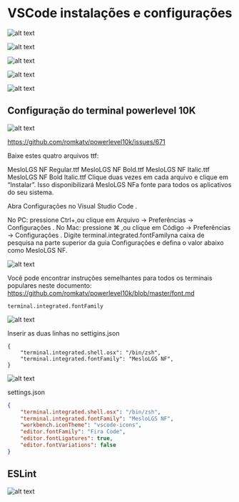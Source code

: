
# VSCode instalações e configurações

![alt text](image-6.png)

![alt text](image-8.png)

![alt text](image-9.png)

![alt text](image-10.png)

![alt text](image-12.png)

## Configuração do terminal powerlevel 10K

![alt text](image-7.png)

https://github.com/romkatv/powerlevel10k/issues/671

Baixe estes quatro arquivos ttf:

MesloLGS NF Regular.ttf
MesloLGS NF Bold.ttf
MesloLGS NF Italic.ttf
MesloLGS NF Bold Italic.ttf
Clique duas vezes em cada arquivo e clique em “Instalar”. Isso disponibilizará MesloLGS NFa fonte para todos os aplicativos do seu sistema.

Abra Configurações no Visual Studio Code .

No PC: pressione Ctrl+,ou clique em Arquivo → Preferências → Configurações .
No Mac: pressione ⌘ ,ou clique em Código → Preferências → Configurações .
Digite terminal.integrated.fontFamilyna caixa de pesquisa na parte superior da guia Configurações e defina o valor abaixo como MesloLGS NF.

![alt text](image-23.png)

Você pode encontrar instruções semelhantes para todos os terminais populares neste documento: https://github.com/romkatv/powerlevel10k/blob/master/font.md

```
terminal.integrated.fontFamily
```

![alt text](image-24.png)

Inserir as duas linhas no settigins.json
```
{
    "terminal.integrated.shell.osx": "/bin/zsh",
    "terminal.integrated.fontFamily": "MesloLGS NF",
}
```
![alt text](image-25.png)

settings.json

```json
{
    "terminal.integrated.shell.osx": "/bin/zsh",
    "terminal.integrated.fontFamily": "MesloLGS NF",
    "workbench.iconTheme": "vscode-icons",
    "editor.fontFamily": "Fira Code",
    "editor.fontLigatures": true,
    "editor.fontVariations": false
}
```

## ESLint

![alt text](image-36.png)